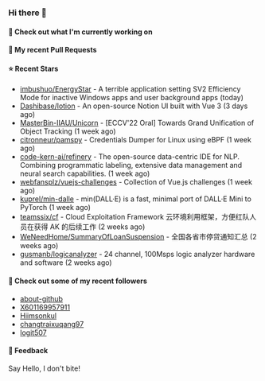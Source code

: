 ### Hi there 👋

#### 👷 Check out what I'm currently working on

#### 🔨 My recent Pull Requests


#### ⭐ Recent Stars

- [imbushuo/EnergyStar](https://github.com/imbushuo/EnergyStar) - A terrible application setting SV2 Efficiency Mode for inactive Windows apps and user background apps (today)
- [Dashibase/lotion](https://github.com/Dashibase/lotion) - An open-source Notion UI built with Vue 3  (3 days ago)
- [MasterBin-IIAU/Unicorn](https://github.com/MasterBin-IIAU/Unicorn) - [ECCV&#39;22 Oral] Towards Grand Unification of Object Tracking (1 week ago)
- [citronneur/pamspy](https://github.com/citronneur/pamspy) - Credentials Dumper for Linux using eBPF (1 week ago)
- [code-kern-ai/refinery](https://github.com/code-kern-ai/refinery) - The open-source data-centric IDE for NLP. Combining programmatic labeling, extensive data management and neural search capabilities. (1 week ago)
- [webfansplz/vuejs-challenges](https://github.com/webfansplz/vuejs-challenges) - Collection of Vue.js challenges (1 week ago)
- [kuprel/min-dalle](https://github.com/kuprel/min-dalle) - min(DALL·E) is a fast, minimal port of DALL·E Mini to PyTorch (1 week ago)
- [teamssix/cf](https://github.com/teamssix/cf) - Cloud Exploitation Framework 云环境利用框架，方便红队人员在获得 AK 的后续工作 (2 weeks ago)
- [WeNeedHome/SummaryOfLoanSuspension](https://github.com/WeNeedHome/SummaryOfLoanSuspension) - 全国各省市停贷通知汇总 (2 weeks ago)
- [gusmanb/logicanalyzer](https://github.com/gusmanb/logicanalyzer) - 24 channel, 100Msps logic analyzer hardware and software (2 weeks ago)

#### 👯 Check out some of my recent followers

- [about-github](https://github.com/about-github)
- [X601169957911](https://github.com/X601169957911)
- [Hiimsonkul](https://github.com/Hiimsonkul)
- [changtraixuqang97](https://github.com/changtraixuqang97)
- [logit507](https://github.com/logit507)

#### 💬 Feedback

Say Hello, I don't bite!